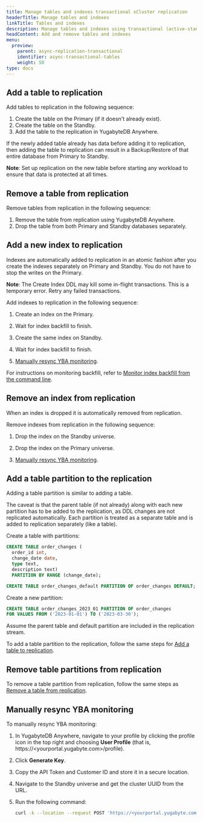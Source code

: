 ```yaml
---
title: Manage tables and indexes transactional xCluster replication
headerTitle: Manage tables and indexes
linkTitle: Tables and indexes
description: Manage tables and indexes using transactional (active-standby) replication between universes
headContent: Add and remove tables and indexes
menu:
  preview:
    parent: async-replication-transactional
    identifier: async-transactional-tables
    weight: 50
type: docs
---
```


## Add a table to replication

Add tables to replication in the following sequence:

1. Create the table on the Primary (if it doesn't already exist).
1. Create the table on the Standby.
1. Add the table to the replication in YugabyteDB Anywhere.

If the newly added table already has data before adding it to replication, then adding the table to replication can result in a Backup/Restore of that entire database from Primary to Standby.

**Note**: Set up replication on the new table before starting any workload to ensure that data is protected at all times.

## Remove a table from replication

Remove tables from replication in the following sequence:

1. Remove the table from replication using YugabyteDB Anywhere.
1. Drop the table from both Primary and Standby databases separately.

## Add a new index to replication

Indexes are automatically added to replication in an atomic fashion after you create the indexes separately on Primary and Standby. You do not have to stop the writes on the Primary.

**Note**: The Create Index DDL may kill some in-flight transactions. This is a temporary error. Retry any failed transactions.

Add indexes to replication in the following sequence:

1. Create an index on the Primary.

1. Wait for index backfill to finish.

1. Create the same index on Standby.

1. Wait for index backfill to finish.

1. [Manually resync YBA monitoring](#manually-resync-yba-monitoring).

For instructions on monitoring backfill, refer to [Monitor index backfill from the command line](https://yugabytedb.tips/?p=2215).

## Remove an index from replication

When an index is dropped it is automatically removed from replication.

Remove indexes from replication in the following sequence:

1. Drop the index on the Standby universe.

1. Drop the index on the Primary universe.

1. [Manually resync YBA monitoring](#manually-resync-yba-monitoring).

## Add a table partition to the replication

Adding a table partition is similar to adding a table.

The caveat is that the parent table (if not already) along with each new partition has to be added to the replication, as DDL changes are not replicated automatically. Each partition is treated as a separate table and is added to replication separately (like a table).

Create a table with partitions:

```sql
CREATE TABLE order_changes (
  order_id int,
  change_date date,
  type text,
  description text)
  PARTITION BY RANGE (change_date);  

CREATE TABLE order_changes_default PARTITION OF order_changes DEFAULT;
```

Create a new partition:

```sql
CREATE TABLE order_changes_2023_01 PARTITION OF order_changes
FOR VALUES FROM ('2023-01-01') TO ('2023-03-30');
```

Assume the parent table and default partition are included in the replication stream.

To add a table partition to the replication, follow the same steps for [Add a table to replication](#add-a-table-to-replication).

## Remove table partitions from replication

To remove a table partition from replication, follow the same steps as [Remove a table from replication](#remove-a-table-from-replication).

## Manually resync YBA monitoring

To manually resync YBA monitoring:

1. In YugabyteDB Anywhere, navigate to your profile by clicking the profile icon in the top right and choosing **User Profile** (that is, https://<yourportal.yugabyte.com>/profile).

1. Click **Generate Key**.

1. Copy the API Token and Customer ID and store it in a secure location.

1. Navigate to the Standby universe and get the cluster UUID from the URL.

1. Run the following command:

    ```sh
    curl -k --location --request POST 'https://<yourportal.yugabyte.com>/api/v1/customers/<Customer_ID>/xcluster_configs/sync?targetUniverseUUID=<standby_universe_uuid>' --header 'X-AUTH-YW-API-TOKEN: <API_token>' --data
    ```
